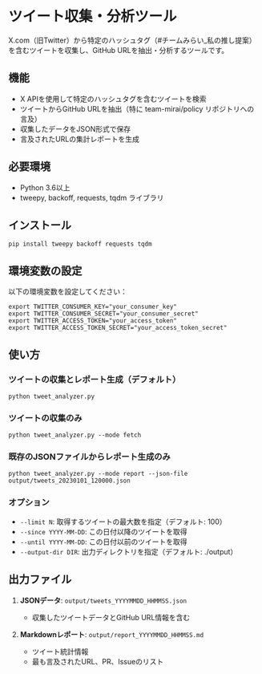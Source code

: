 # ツイート収集・分析ツール

X.com（旧Twitter）から特定のハッシュタグ（#チームみらい_私の推し提案）を含むツイートを収集し、GitHub URLを抽出・分析するツールです。

## 機能

- X APIを使用して特定のハッシュタグを含むツイートを検索
- ツイートからGitHub URLを抽出（特に team-mirai/policy リポジトリへの言及）
- 収集したデータをJSON形式で保存
- 言及されたURLの集計レポートを生成

## 必要環境

- Python 3.6以上
- tweepy, backoff, requests, tqdm ライブラリ

## インストール

```
pip install tweepy backoff requests tqdm
```

## 環境変数の設定

以下の環境変数を設定してください：

```
export TWITTER_CONSUMER_KEY="your_consumer_key"
export TWITTER_CONSUMER_SECRET="your_consumer_secret"
export TWITTER_ACCESS_TOKEN="your_access_token"
export TWITTER_ACCESS_TOKEN_SECRET="your_access_token_secret"
```

## 使い方

### ツイートの収集とレポート生成（デフォルト）

```
python tweet_analyzer.py
```

### ツイートの収集のみ

```
python tweet_analyzer.py --mode fetch
```

### 既存のJSONファイルからレポート生成のみ

```
python tweet_analyzer.py --mode report --json-file output/tweets_20230101_120000.json
```

### オプション

- `--limit N`: 取得するツイートの最大数を指定（デフォルト: 100）
- `--since YYYY-MM-DD`: この日付以降のツイートを取得
- `--until YYYY-MM-DD`: この日付以前のツイートを取得
- `--output-dir DIR`: 出力ディレクトリを指定（デフォルト: ./output）

## 出力ファイル

1. **JSONデータ**: `output/tweets_YYYYMMDD_HHMMSS.json`
   - 収集したツイートデータとGitHub URL情報を含む

2. **Markdownレポート**: `output/report_YYYYMMDD_HHMMSS.md`
   - ツイート統計情報
   - 最も言及されたURL、PR、Issueのリスト
